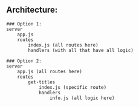 ## Architecture:           
    ### Option 1:
    server
        app.js
        routes
            index.js (all routes here)
            handlers (with all that have all logic)

    ### Option 2:
    server
        app.js (all routes here)
        routes
            get-titles
                index.js (specific route)
                handlers
                    info.js (all logic here)

